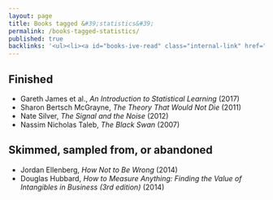 ```yaml
---
layout: page
title: Books tagged &#39;statistics&#39;
permalink: /books-tagged-statistics/
published: true
backlinks: '<ul><li><a id="books-ive-read" class="internal-link" href="/books-ive-read/">Books I&#39;ve read</a></li></ul>'
---
```




## Finished 
* Gareth James et al., _An Introduction to Statistical Learning_ (2017) 
* Sharon Bertsch McGrayne, _The Theory That Would Not Die_ (2011) 
* Nate Silver, _The Signal and the Noise_ (2012) 
* Nassim Nicholas Taleb, _The Black Swan_ (2007) 


## Skimmed, sampled from, or abandoned 
* Jordan Ellenberg, _How Not to Be Wrong_ (2014) 
* Douglas Hubbard, _How to Measure Anything: Finding the Value of Intangibles in Business (3rd edition)_ (2014) 
